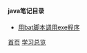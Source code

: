 #### java笔记目录

* [用bat脚本调用exe程序](201904001.md)


[首页](../../README.md)  [学习总览](../../introduction/studyCatalogList.md)
